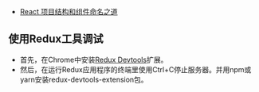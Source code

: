* [React 项目结构和组件命名之道](https://juejin.im/post/5bccaff96fb9a05cd31ef2ec?utm_source=gold_browser_extension)  

## 使用Redux工具调试  
* 首先，在Chrome中安装[Redux Devtools](https://chrome.google.com/webstore/detail/redux-devtools/lmhkpmbekcpmknklioeibfkpmmfibljd?hl=en)扩展。  
* 然后，在运行Redux应用程序的终端里使用Ctrl+C停止服务器。并用npm或yarn安装redux-devtools-extension包。
